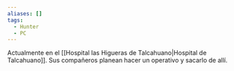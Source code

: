```yaml
---
aliases: []
tags:
  - Hunter
  - PC
---
```

Actualmente en el [[Hospital las Higueras de Talcahuano|Hospital de Talcahuano]].
Sus compañeros planean hacer un operativo y sacarlo de allí.